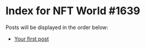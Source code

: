 # Index for NFT World #1639
Posts will be displayed in the order below:

- [Your first post](./001-first.md)

